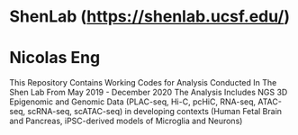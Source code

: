 # ShenLab (https://shenlab.ucsf.edu/)
# Nicolas Eng
This Repository Contains Working Codes for Analysis Conducted In The Shen Lab From May 2019 - December 2020 
The Analysis Includes NGS 3D Epigenomic and Genomic Data (PLAC-seq, Hi-C, pcHiC, RNA-seq, ATAC-seq, scRNA-seq, scATAC-seq)
in developing contexts (Human Fetal Brain and Pancreas, iPSC-derived models of Microglia and Neurons)
